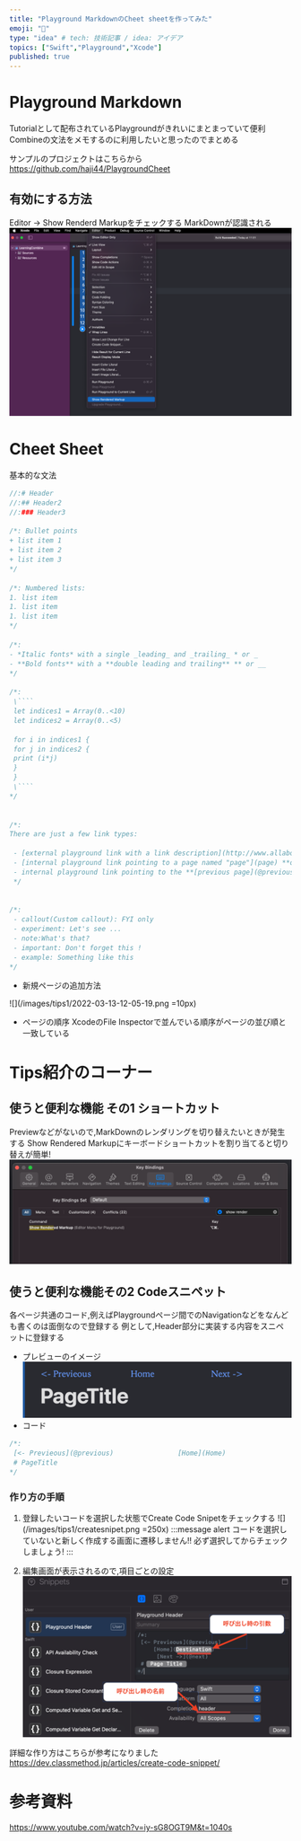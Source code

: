 ```yaml
---
title: "Playground MarkdownのCheet sheetを作ってみた"
emoji: "🤖"
type: "idea" # tech: 技術記事 / idea: アイデア
topics: ["Swift","Playground","Xcode"]
published: true
---
```



# Playground Markdown
Tutorialとして配布されているPlaygroundがきれいにまとまっていて便利
Combineの文法をメモするのに利用したいと思ったのでまとめる


サンプルのプロジェクトはこちらから
https://github.com/haji44/PlaygroundCheet
## 有効にする方法
Editor -> Show Renderd Markupをチェックする
MarkDownが認識される
![](/images/tips1/renderMark.png)



# Cheet Sheet
基本的な文法
```swift
//:# Header
//:## Header2
//:### Header3

/*: Bullet points
+ list item 1
+ list item 2
+ list item 3
*/

/*: Numbered lists:
1. list item
1. list item
1. list item
*/

/*:
- *Italic fonts* with a single _leading_ and _trailing_ * or _
- **Bold fonts** with a **double leading and trailing** ** or __
*/

/*:
 \````
 let indices1 = Array(0..<10)
 let indices2 = Array(0..<5)

 for i in indices1 {
 for j in indices2 {
 print (i*j)
 }
 }
 \````
*/


/*:
There are just a few link types:

 - [external playground link with a link description](http://www.allaboutswift.com)
 - [internal playground link pointing to a page named "page"](page) **or**
 - internal playground link pointing to the **[previous page](@previous)** or **[next page](@next)**
 */


/*:
 - callout(Custom callout): FYI only
 - experiment: Let's see ...
 - note:What's that?
 - important: Don't forget this !
 - example: Something like this
*/
```

* 新規ページの追加方法

![](/images/tips1/2022-03-13-12-05-19.png =10px)

* ページの順序
XcodeのFile Inspectorで並んでいる順序がページの並び順と一致している


# Tips紹介のコーナー
## 使うと便利な機能 その1 ショートカット
Previewなどがないので,MarkDownのレンダリングを切り替えたいときが発生する
Show Rendered Markupにキーボードショートカットを割り当てると切り替えが簡単!
![](/images/tips1/shortcut.png)

## 使うと便利な機能その2 Codeスニペット
各ページ共通のコード,例えばPlaygroundページ間でのNavigationなどをなんども書くのは面倒なので登録する
例として,Header部分に実装する内容をスニペットに登録する

* プレビューのイメージ
![](/images/tips1/imageHeader.png)
* コード
```swift
/*:
 [<- Previeous](@previous)                [Home](Home)                       [Next ->](@next)
 # PageTitle
*/
```
### 作り方の手順
1. 登録したいコードを選択した状態でCreate Code Snipetをチェックする
![](/images/tips1/createsnipet.png =250x)
:::message alert
コードを選択していないと新しく作成する画面に遷移しません!!
必ず選択してからチェックしましょう!
:::

2. 編集画面が表示されるので,項目ごとの設定
![](/images/tips1/editSnipet.png)

詳細な作り方はこちらが参考になりました
https://dev.classmethod.jp/articles/create-code-snippet/


# 参考資料
https://www.youtube.com/watch?v=iy-sG8OGT9M&t=1040s